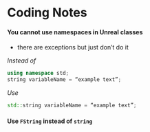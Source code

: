 # Coding Notes

#### You cannot use namespaces in Unreal classes 
* there are exceptions but just don’t do it

*Instead of*
```cpp
using namespace std;
string variableName = “example text”;
```
*Use*
```cpp
std::string variableName = “example text”;
```

#### Use ```FString``` instead of ```string```
